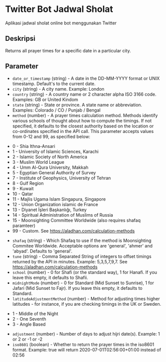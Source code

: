 # Twitter Bot Jadwal Sholat 

Aplikasi jadwal sholat online bot menggunakan Twitter

## Deskripsi

Returns all prayer times for a specific date in a particular city.

## Parameter

- `date_or_timestamp` (string) - A date in the DD-MM-YYYY format or UNIX timestamp. Default's to the current date.
- `city` (string) - A city name. Example: London
- `country` (string) - A country name or 2 character alpha ISO 3166 code. Examples: GB or United Kindom
- `state` (string) - State or province. A state name or abbreviation. Examples: Colorado / CO / Punjab / Bengal
- `method` (number) - A prayer times calculation method. Methods identify various schools of thought about how to compute the timings. If not specified, it defaults to the closest authority based on the location or co-ordinates specified in the API call. This parameter accepts values from 0-12 and 99, as specified below:

* 0 - Shia Ithna-Ansari
* 1 - University of Islamic Sciences, Karachi
* 2 - Islamic Society of North America
* 3 - Muslim World League
* 4 - Umm Al-Qura University, Makkah
* 5 - Egyptian General Authority of Survey
* 7 - Institute of Geophysics, University of Tehran
* 8 - Gulf Region
* 9 - Kuwait
* 10 - Qatar
* 11 - Majlis Ugama Islam Singapura, Singapore
* 12 - Union Organization islamic de France
* 13 - Diyanet İşleri Başkanlığı, Turkey
* 14 - Spiritual Administration of Muslims of Russia
* 15 - Moonsighting Committee Worldwide (also requires shafaq paramteer)
* 99 - Custom. See https://aladhan.com/calculation-methods

- `shafaq` (string) - Which Shafaq to use if the method is Moonsighting Commitee Worldwide. Acceptable options are 'general', 'ahmer' and 'abyad'. Defaults to 'general'.
- `tune` (string) - Comma Separated String of integers to offset timings returned by the API in minutes. Example: 5,3,5,7,9,7. See https://aladhan.com/calculation-methods
- `school` (number) - 0 for Shafi (or the standard way), 1 for Hanafi. If you leave this empty, it defaults to Shafii.
- `midnightMode` (number) - 0 for Standard (Mid Sunset to Sunrise), 1 for Jafari (Mid Sunset to Fajr). If you leave this empty, it defaults to Standard.
- `latitudeAdjustmentMethod` (number) - Method for adjusting times higher latitudes - for instance, if you are checking timings in the UK or Sweden.

* 1 - Middle of the Night
* 2 - One Seventh
* 3 - Angle Based

- `adjustment` (number) - Number of days to adjust hijri date(s). Example: 1 or 2 or -1 or -2
- `iso8601` (boolean) - Whether to return the prayer times in the iso8601 format. Example: true will return 2020-07-01T02:56:00+01:00 instead of 02:56